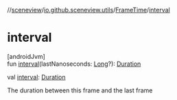 //[sceneview](../../../index.md)/[io.github.sceneview.utils](../index.md)/[FrameTime](index.md)/[interval](interval.md)

# interval

[androidJvm]\
fun [interval](interval.md)(lastNanoseconds: [Long](https://kotlinlang.org/api/latest/jvm/stdlib/kotlin/-long/index.html)?): [Duration](https://kotlinlang.org/api/latest/jvm/stdlib/kotlin.time/-duration/index.html)

val [interval](interval.md): [Duration](https://kotlinlang.org/api/latest/jvm/stdlib/kotlin.time/-duration/index.html)

The duration between this frame and the last frame
